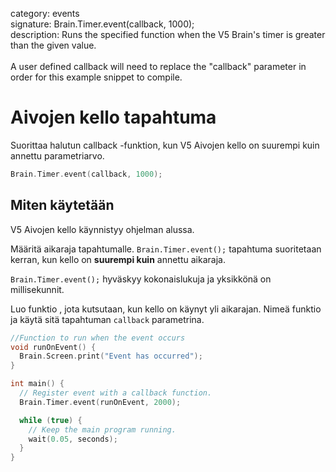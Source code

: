 category: events  
signature: Brain.Timer.event(callback, 1000);  
description: Runs the specified function when the V5 Brain's timer is greater than the given value.<br /><br />A user defined callback will need to replace the "callback" parameter in order for this example snippet to compile.  

# Aivojen kello tapahtuma

Suorittaa halutun callback -funktion, kun V5 Aivojen kello on suurempi kuin annettu parametriarvo.

```cpp
Brain.Timer.event(callback, 1000);
```

## Miten käytetään

V5 Aivojen kello käynnistyy ohjelman alussa.

Määritä aikaraja tapahtumalle. `Brain.Timer.event();` tapahtuma suoritetaan kerran, kun kello on **suurempi kuin** annettu aikaraja.

`Brain.Timer.event();` hyväskyy kokonaislukuja ja yksikkönä on millisekunnit.

Luo funktio , jota kutsutaan, kun kello on käynyt yli aikarajan. Nimeä funktio ja käytä sitä tapahtuman `callback` parametrina.

```cpp
//Function to run when the event occurs
void runOnEvent() {
  Brain.Screen.print("Event has occurred");
}

int main() {
  // Register event with a callback function.
  Brain.Timer.event(runOnEvent, 2000);

  while (true) {
    // Keep the main program running.
    wait(0.05, seconds);
  }
}
```


<advanced>
</advanced>